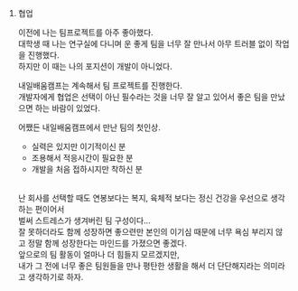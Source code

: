 1. 협업  

    이전에 나는 팀프로젝트를 아주 좋아했다.  
    대학생 때 나는 연구실에 다니며 운 좋게 팀을 너무 잘 만나서 아무 트러블 없이 작업을 진행했다.  
    하지만 이 때는 나의 포지션이 개발이 아니었다. 

    내일배움캠프는 계속해서 팀 프로젝트를 진행한다.  
    개발자에게 협업은 선택이 아닌 필수라는 것을 너무 잘 알고 있어서  좋은 팀을 만났으면 하는 바람이 있었다.  

    어쨌든 내일배움캠프에서 만난 팀의 첫인상.
    - 실력은 있지만 이기적이신 분
    - 조용해서 적응시간이 필요한 분
    - 개발을 처음 접하시지만 착하신 분  

    <br>

    난 회사를 선택할 때도 연봉보다는 복지, 육체적 보다는 정신 건강을 우선으로 생각하는 편이어서  
    벌써 스트레스가 생겨버린 팀 구성이다...  
    잘 못하더라도 함께 성장하면 좋으련만 본인의 이기심 때문에 너무 욕심 부리지 않고 정말 함께 성장한다는 마인드를 가졌으면 좋겠다.  
    앞으로의 팀 활동이 얼마나 더 힘들지 모르겠지만,  
    내가 그 전에 너무 좋은 팀원들을 만나 평탄한 생활을 해서 더 단단해지라는 의미라고 생각하기로 하자.